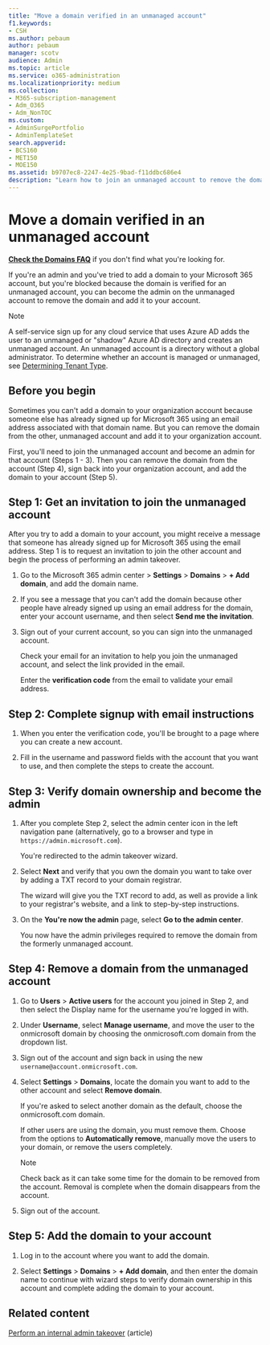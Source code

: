 ```yaml
---
title: "Move a domain verified in an unmanaged account"
f1.keywords:
- CSH
ms.author: pebaum
author: pebaum 
manager: scotv
audience: Admin
ms.topic: article
ms.service: o365-administration
ms.localizationpriority: medium
ms.collection: 
- M365-subscription-management 
- Adm_O365
- Adm_NonTOC
ms.custom: 
- AdminSurgePortfolio
- AdminTemplateSet
search.appverid:
- BCS160
- MET150
- MOE150
ms.assetid: b9707ec8-2247-4e25-9bad-f11ddbc686e4
description: "Learn how to join an unmanaged account to remove the domain from the account and add the domain to your account."
---
```


# Move a domain verified in an unmanaged account

 **[Check the Domains FAQ](../setup/domains-faq.yml)** if you don't find what you're looking for.

If you're an admin and you've tried to add a domain to your Microsoft 365 account, but you're blocked because the domain is verified for an unmanaged account, you can become the admin on the unmanaged account to remove the domain and add it to your account.

> [!NOTE]
> A self-service sign up for any cloud service that uses Azure AD adds the user to an unmanaged or "shadow" Azure AD directory and creates an unmanaged account. An unmanaged account is a directory without a global administrator. To determine whether an account is managed or unmanaged, see [Determining Tenant Type](/power-platform/admin/powerapps-gdpr-dsr-guide-systemlogs#determining-tenant-type).
  
## Before you begin

Sometimes you can't add a domain to your organization account because someone else has already signed up for Microsoft 365 using an email address associated with that domain name. But you can remove the domain from the other, unmanaged account and add it to your organization account.

First, you'll need to join the unmanaged account and become an admin for that account (Steps 1 - 3). Then you can remove the domain from the account (Step 4), sign back into your organization account, and add the domain to your account (Step 5).

## Step 1: Get an invitation to join the unmanaged account

After you try to add a domain to your account, you might receive a message that someone has already signed up for Microsoft 365 using the email address. Step 1 is to request an invitation to join the other account and begin the process of performing an admin takeover.

1. Go to the Microsoft 365 admin center > **Settings** > **Domains** > **+ Add domain**, and add the domain name.

1. If you see a message that you can't add the domain because other people have already signed up using an email address for the domain, enter your account username, and then select **Send me the invitation**.

1. Sign out of your current account, so you can sign into the unmanaged account.

    Check your email for an invitation to help you join the unmanaged account, and select the link provided in the email.

    Enter the **verification code** from the email to validate your email address.

## Step 2: Complete signup with email instructions

1. When you enter the verification code, you'll be brought to a page where you can create a new account.

2. Fill in the username and password fields with the account that you want to use, and then complete the steps to create the account.

## Step 3: Verify domain ownership and become the admin

1. After you complete Step 2, select the admin center icon in the left navigation pane (alternatively, go to a browser and type in `https://admin.microsoft.com`).

    You're redirected to the admin takeover wizard.

1. Select **Next** and verify that you own the domain you want to take over by adding a TXT record to your domain registrar.

    The wizard will give you the TXT record to add, as well as provide a link to your registrar's website, and a link to step-by-step instructions.

1. On the **You're now the admin** page, select **Go to the admin center**.

    You now have the admin privileges required to remove the domain from the formerly unmanaged account.

## Step 4: Remove a domain from the unmanaged account

1. Go to **Users** > **Active users** for the account you joined in Step 2, and then select the Display name for the username you're logged in with.

1. Under **Username**, select **Manage username**, and move the user to the onmicrosoft domain by choosing the onmicrosoft.com domain from the dropdown list.

1. Sign out of the account and sign back in using the new `username@account.onmicrosoft.com`.

1. Select **Settings** > **Domains**, locate the domain you want to add to the other account and select **Remove domain**.

    If you're asked to select another domain as the default, choose the onmicrosoft.com domain.

    If other users are using the domain, you must remove them. Choose from the options to **Automatically remove**, manually move the users to your domain, or remove the users completely.

   > [!NOTE]
   > Check back as it can take some time for the domain to be removed from the account. Removal is complete when the domain disappears from the account.

1. Sign out of the account.

## Step 5: Add the domain to your account

1. Log in to the account where you want to add the domain.

1. Select **Settings** > **Domains** > **+ Add domain**, and then enter the domain name to continue with wizard steps to verify domain ownership in this account and complete adding the domain to your account.
  
## Related content

[Perform an internal admin takeover](become-the-admin.md) (article)
